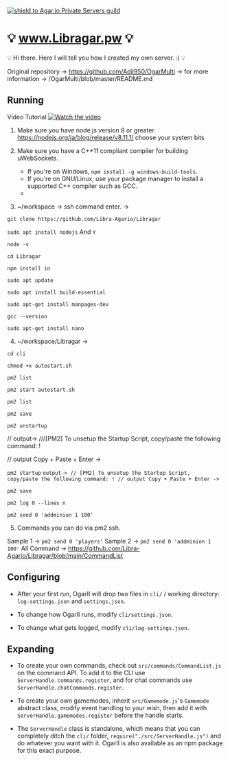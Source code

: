 [![shield to Agar.io Private Servers guild](https://discordapp.com/api/guilds/407210435721560065/embed.png?style=shield)](https://discord.gg/XcKgShT)

# :bulb: www.Libragar.pw :bulb:
:bulb: Hi there. Here I will tell you how I created my own server. :) :bulb:

Original repository -> https://github.com/Adil950/OgarMulti -> for more information -> /OgarMulti/blob/master/README.md 

## Running
Video Tutorial [![Watch the video](https://i.imgur.com/RHqwwEU.png)](https://youtube.com/libraa)


1. Make sure you have node.js version 8 or greater. https://nodejs.org/ja/blog/release/v8.11.1/  choose your system bits


2. Make sure you have a C++11 compliant compiler for building uWebSockets.
    - If you're on Windows, `npm install -g windows-build-tools`.
    - If you're on GNU/Linux, use your package manager to install a supported C++ compiler such as GCC.
    - 

3.  ~/workspace -> ssh command enter. ->

`git clone https://github.com/Libra-Agario/Libragar`

`sudo apt install nodejs` And `Y`

`node -v`

`cd Libragar`

`npm install in`

`sudo apt update`

`sudo apt install build-essential`

`sudo apt-get install manpages-dev`

`gcc --version`

`sudo apt-get install nano`


4. ~/workspace/Libragar -> 

`cd cli`

`chmod +x autostart.sh`

`pm2 list`

`pm2 start autostart.sh`

`pm2 list`

`pm2 save`



`pm2 unstartup` 

// output-> ///[PM2] To unsetup the Startup Script, copy/paste the following command: !

// output Copy + Paste + Enter -> 



`pm2 startup`
`output-> // [PM2] To unsetup the Startup Script, copy/paste the following command: !
// output Copy + Paste + Enter -> `


`pm2 save`

`pm2 log 0 --lines n`

`pm2 send 0 'addminion 1 100'`

5. Commands you can do via pm2 ssh.

Sample 1 ->  `pm2 send 0 'players'`
Sample 2 ->  `pm2 send 0 'addminion 1 100'`
All Command -> https://github.com/Libra-Agario/Libragar/blob/main/CommandList


















## Configuring

- After your first run, OgarII will drop two files in `cli/` / working directory: `log-settings.json` and `settings.json`.

- To change how OgarII runs, modify `cli/settings.json`.

- To change what gets logged, modify `cli/log-settings.json`.

## Expanding

- To create your own commands, check out `src/commands/CommandList.js` on the command API. To add it to the CLI use `ServerHandle.commands.register`, and for chat commands use `ServerHandle.chatCommands.register`.

- To create your own gamemodes, inherit `src/Gamemode.js`'s `Gamemode` abstract class, modify event handling to your wish, then add it with `ServerHandle.gamemodes.register` before the handle starts.

- The `ServerHandle` class is standalone, which means that you can completely ditch the `cli/` folder, `require("./src/ServerHandle.js")` and do whatever you want with it. OgarII is also available as an npm package for this exact purpose.
